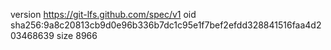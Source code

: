 version https://git-lfs.github.com/spec/v1
oid sha256:9a8c20813cb9d0e96b336b7dc1c95e1f7bef2efdd328841516faa4d203468639
size 8966
